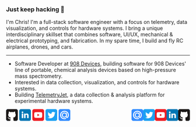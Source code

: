 ### Just keep hacking :hammer:

I'm Chris! I'm a full-stack software engineer with a focus on telemetry, data visualization, and controls for hardware systems. I bring a unique interdisciplinary skillset that combines software, UI/UX, mechanical & electrical prototyping, and fabrication. In my spare time, I build and fly RC airplanes, drones, and cars.

--- 
- Software Developer at [908 Devices](https://908devices.com/), building software for 908 Devices' line of portable, chemical analysis devices based on high-pressure mass spectrometry.
- Interested in data collection, visualization, and controls for hardware systems.
- Building [TelemetryJet](https://www.telemetryjet.com/), a data collection & analysis platform for experimental hardware systems.

<img align="right" src="/icons/github.png"/>
<img align="right" src="/icons/linkedin.png"/>
<img align="right" src="/icons/youtube.png"/>
<img align="right" src="/icons/twitter.png"/>
<img align="right" src="/icons/email.png"/>


[![Github](/icons/github.png)](https://github.com/chrisdalke)
[![Github](/icons/linkedin.png)](https://www.linkedin.com/in/chrisdalke)
[![Github](/icons/youtube.png)](https://www.youtube.com/channel/UCli_414nxoBYXDMmYaCHiQg)
[![Github](/icons/twitter.png)](https://twitter.com/chris_dalke)
[![Github](/icons/email.png)](mailto:chrisdalke@gmail.com)